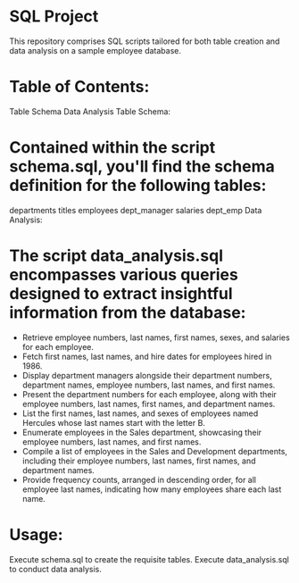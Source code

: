 # SQL Project

This repository comprises SQL scripts tailored for both table creation and data analysis on a sample employee database.

# Table of Contents:

Table Schema
Data Analysis
Table Schema:

# Contained within the script schema.sql, you'll find the schema definition for the following tables:

departments
titles
employees
dept_manager
salaries
dept_emp
Data Analysis:

# The script data_analysis.sql encompasses various queries designed to extract insightful information from the database:

- Retrieve employee numbers, last names, first names, sexes, and salaries for each employee.
- Fetch first names, last names, and hire dates for employees hired in 1986.
- Display department managers alongside their department numbers, department names, employee numbers, last names, and first names.
- Present the department numbers for each employee, along with their employee numbers, last names, first names, and department names.
- List the first names, last names, and sexes of employees named Hercules whose last names start with the letter B.
- Enumerate employees in the Sales department, showcasing their employee numbers, last names, and first names.
- Compile a list of employees in the Sales and Development departments, including their employee numbers, last names, first names, and department names.
- Provide frequency counts, arranged in descending order, for all employee last names, indicating how many employees share each last name.

# Usage:

Execute schema.sql to create the requisite tables.
Execute data_analysis.sql to conduct data analysis.
